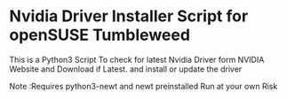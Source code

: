 # Nvidia Driver Installer Script for openSUSE Tumbleweed
This is a Python3 Script To check for latest Nvidia Driver form NVIDIA Website and Download if Latest.
and install or update the driver

Note :Requires python3-newt and newt preinstalled
Run at your own Risk
